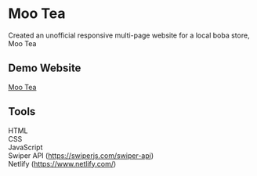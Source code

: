 # Moo Tea
Created an unofficial responsive multi-page website for a local boba store, Moo Tea

## Demo Website
[Moo Tea](https://tranquil-pavlova-238125.netlify.app/)

## Tools
HTML<br/>
CSS<br/>
JavaScript<br/>
Swiper API (https://swiperjs.com/swiper-api)<br/>
Netlify (https://www.netlify.com/)<br/>
